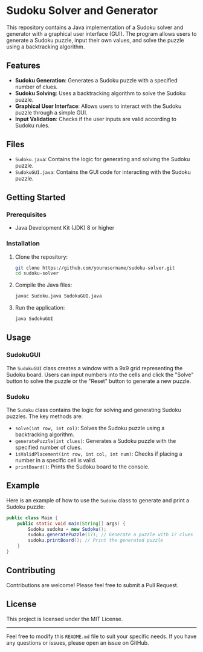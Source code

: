 # Sudoku Solver and Generator

This repository contains a Java implementation of a Sudoku solver and generator with a graphical user interface (GUI). The program allows users to generate a Sudoku puzzle, input their own values, and solve the puzzle using a backtracking algorithm.

## Features

- **Sudoku Generation**: Generates a Sudoku puzzle with a specified number of clues.
- **Sudoku Solving**: Uses a backtracking algorithm to solve the Sudoku puzzle.
- **Graphical User Interface**: Allows users to interact with the Sudoku puzzle through a simple GUI.
- **Input Validation**: Checks if the user inputs are valid according to Sudoku rules.

## Files

- `Sudoku.java`: Contains the logic for generating and solving the Sudoku puzzle.
- `SudokuGUI.java`: Contains the GUI code for interacting with the Sudoku puzzle.

## Getting Started

### Prerequisites

- Java Development Kit (JDK) 8 or higher

### Installation

1. Clone the repository:
   ```sh
   git clone https://github.com/yourusername/sudoku-solver.git
   cd sudoku-solver
   ```

2. Compile the Java files:
   ```sh
   javac Sudoku.java SudokuGUI.java
   ```

3. Run the application:
   ```sh
   java SudokuGUI
   ```

## Usage

### SudokuGUI

The `SudokuGUI` class creates a window with a 9x9 grid representing the Sudoku board. Users can input numbers into the cells and click the "Solve" button to solve the puzzle or the "Reset" button to generate a new puzzle.

### Sudoku

The `Sudoku` class contains the logic for solving and generating Sudoku puzzles. The key methods are:

- `solve(int row, int col)`: Solves the Sudoku puzzle using a backtracking algorithm.
- `generatePuzzle(int clues)`: Generates a Sudoku puzzle with the specified number of clues.
- `isValidPlacement(int row, int col, int num)`: Checks if placing a number in a specific cell is valid.
- `printBoard()`: Prints the Sudoku board to the console.

## Example

Here is an example of how to use the `Sudoku` class to generate and print a Sudoku puzzle:

```java
public class Main {
    public static void main(String[] args) {
        Sudoku sudoku = new Sudoku();
        sudoku.generatePuzzle(17); // Generate a puzzle with 17 clues
        sudoku.printBoard(); // Print the generated puzzle
    }
}
```

## Contributing

Contributions are welcome! Please feel free to submit a Pull Request.

## License

This project is licensed under the MIT License.

---

Feel free to modify this `README.md` file to suit your specific needs. If you have any questions or issues, please open an issue on GitHub.
